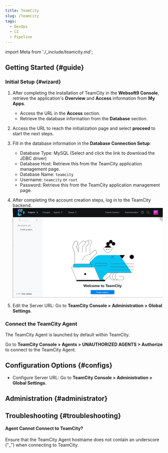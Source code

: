 ```yaml
---
title: TeamCity
slug: /teamcity
tags:
  - DevOps
  - CI
  - Pipeline
---
```


import Meta from './\_include/teamcity.md';

<Meta name="meta" />

## Getting Started {#guide}

### Initial Setup {#wizard}

1. After completing the installation of TeamCity in the **Websoft9 Console**, retrieve the application's **Overview** and **Access** information from **My Apps**.

   - Access the URL in the **Access** section.
   - Retrieve the database information from the **Database** section.

2. Access the URL to reach the initialization page and select **proceed** to start the next steps.

3. Fill in the database information in the **Database Connection Setup**:

   - Database Type: MySQL (Select and click the link to download the JDBC driver)
   - Database Host: Retrieve this from the TeamCity application management page.
   - Database Name: `teamcity`
   - Username: `teamcity` or `root`
   - Password: Retrieve this from the TeamCity application management page.

4. After completing the account creation steps, log in to the TeamCity backend.
   ![](./assets/teamcity-main-websoft9.png)

5. Edit the Server URL: Go to **TeamCity Console > Administration > Global Settings**.

### Connect the TeamCity Agent

The TeamCity Agent is launched by default within TeamCity.

Go to **TeamCity Console > Agents > UNAUTHORIZED AGENTS > Authorize** to connect to the TeamCity Agent.

## Configuration Options {#configs}

- Configure Server URL: Go to **TeamCity Console > Administration > Global Settings**.

## Administration {#administrator}

## Troubleshooting {#troubleshooting}

#### Agent Cannot Connect to TeamCity?

Ensure that the TeamCity Agent hostname does not contain an underscore ("\_") when connecting to TeamCity.
